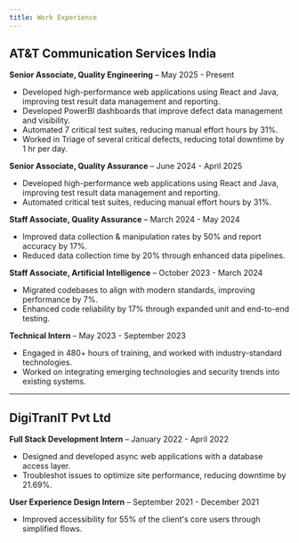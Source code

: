 ```yaml
---
title: Work Experience
---
```


<!--
This website is only meant to showcase the work and and skills of the author,
on a professional level. It also has a blog, containing the author's observations
and opinions on various topics. The views expressed are the author's own.
Copyright (C) 2025  T L Naparajith

This program is free software: you can redistribute it and/or modify
it under the terms of the GNU Affero General Public License Version 3 as published
by the Free Software Foundation.

This program is distributed in the hope that it will be useful,
but WITHOUT ANY WARRANTY; without even the implied warranty of
MERCHANTABILITY or FITNESS FOR A PARTICULAR PURPOSE.  See the
GNU Affero General Public License for more details.

You should have received a copy of the GNU Affero General Public License
along with this program.  If not, see <https://www.gnu.org/licenses/agpl-3.0.txt>.

Contact me through electronic mail: <naparajith@duck.com>
-->

## **AT&T Communication Services India**

**Senior Associate, Quality Engineering** – May 2025 - Present

- Developed high-performance web applications using React and Java, improving
  test result data management and reporting.
- Developed PowerBI dashboards that improve defect data management and
  visibility.
- Automated 7 critical test suites, reducing manual effort hours by 31%.
- Worked in Triage of several critical defects, reducing total downtime by 1 hr
  per day.

**Senior Associate, Quality Assurance** – June 2024 - April 2025

- Developed high-performance web applications using React and Java, improving
  test result data management and reporting.
- Automated critical test suites, reducing manual effort hours by 31%.

**Staff Associate, Quality Assurance** – March 2024 - May 2024

- Improved data collection & manipulation rates by 50% and report accuracy by
  17%.
- Reduced data collection time by 20% through enhanced data pipelines.

**Staff Associate, Artificial Intelligence** – October 2023 - March 2024

- Migrated codebases to align with modern standards, improving performance by
  7%.
- Enhanced code reliability by 17% through expanded unit and end-to-end testing.

**Technical Intern** – May 2023 - September 2023

- Engaged in 480+ hours of training, and worked with industry-standard
  technologies.
- Worked on integrating emerging technologies and security trends into existing
  systems.

---

## **DigiTranIT Pvt Ltd**

**Full Stack Development Intern** – January 2022 - April 2022

- Designed and developed async web applications with a database access layer.
- Troubleshot issues to optimize site performance, reducing downtime by 21.69%.

**User Experience Design Intern** – September 2021 - December 2021

- Improved accessibility for 55% of the client's core users through simplified
  flows.
